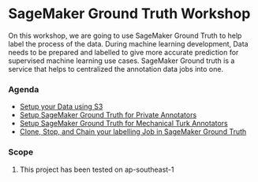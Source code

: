 # SageMaker Ground Truth Workshop

On this workshop, we are going to use SageMaker Ground Truth to help label the process of the data. During machine learning development, Data needs to be prepared and labelled to give more accurate prediction for supervised machine learning use cases. SageMaker Ground truth is a service that helps to centralized the annotation data jobs into one.

### Agenda
* [Setup your Data using S3](docs/Data.md)
* [Setup SageMaker Ground Truth for Private Annotators](docs/Private.md)
* [Setup SageMaker Ground Truth for Mechanical Turk Annotators](docs/Mturk.md)
* [Clone, Stop, and Chain your labelling Job in SageMaker Ground Truth](docs/CloneChain.md)

### Scope
1. This project has been tested on ap-southeast-1